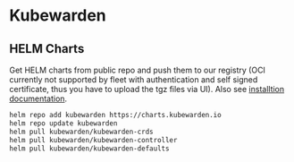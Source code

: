 # Kubewarden

## HELM Charts

Get HELM charts from public repo and push them to our registry (OCI currently not supported by fleet with authentication and self signed certificate, thus you have to upload the tgz files via UI). Also see [installtion documentation](https://docs.kubewarden.io/quick-start#installation).

```bash
helm repo add kubewarden https://charts.kubewarden.io
helm repo update kubewarden
helm pull kubewarden/kubewarden-crds
helm pull kubewarden/kubewarden-controller
helm pull kubewarden/kubewarden-defaults
```

